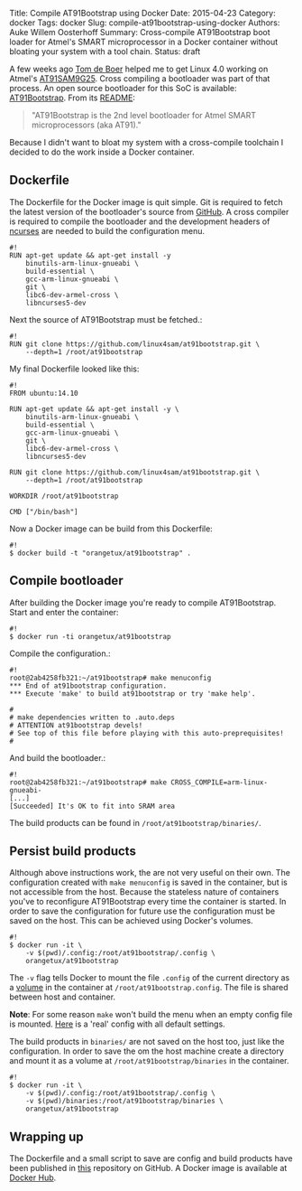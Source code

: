 Title: Compile AT91Bootstrap using Docker
Date: 2015-04-23
Category: docker
Tags: docker
Slug: compile-at91bootstrap-using-docker
Authors: Auke Willem Oosterhoff
Summary: Cross-compile AT91Bootstrap boot loader for Atmel's SMART microprocessor in a Docker container without bloating your system with a tool chain.
Status: draft

A few weeks ago [Tom de Boer][tom_de_boer] helped me to get Linux 4.0 working
on Atmel's [AT91SAM9G25][at91sam9g25]. Cross compiling a bootloader was part of
that process. An open source bootloader for this SoC is available:
[AT91Bootstrap][at91bootstrap]. From its [README][readme]:

> "AT91Bootstrap is the 2nd level bootloader for Atmel SMART microprocessors
> (aka AT91)."

Because I didn't want to bloat my system with a cross-compile toolchain I
decided to do the work inside a Docker container.

## Dockerfile
The Dockerfile for the Docker image is quit simple. Git is required to fetch
the latest version of the bootloader's source from [GitHub][at91bootstrap]. A
cross compiler is required to compile the bootloader and the development
headers of [ncurses][ncurses] are needed to build the configuration menu.

    #!
    RUN apt-get update && apt-get install -y
        binutils-arm-linux-gnueabi \                                                
        build-essential \                                                           
        gcc-arm-linux-gnueabi \                                                     
        git \                                                                       
        libc6-dev-armel-cross \                                                     
        libncurses5-dev    

Next the source of AT91Bootstrap must be fetched.:

    #!
    RUN git clone https://github.com/linux4sam/at91bootstrap.git \
        --depth=1 /root/at91bootstrap

My final Dockerfile looked like this:

    #!
    FROM ubuntu:14.10                                                                  

    RUN apt-get update && apt-get install -y \
        binutils-arm-linux-gnueabi \
        build-essential \
        gcc-arm-linux-gnueabi \
        git \
        libc6-dev-armel-cross \
        libncurses5-dev
                                                                                     
    RUN git clone https://github.com/linux4sam/at91bootstrap.git \
        --depth=1 /root/at91bootstrap

    WORKDIR /root/at91bootstrap

    CMD ["/bin/bash"]

Now a Docker image can be build from this Dockerfile:

    #!
    $ docker build -t "orangetux/at91bootstrap" .

## Compile bootloader
After building the Docker image you're ready to compile AT91Bootstrap. Start
and enter the container:

    #!
    $ docker run -ti orangetux/at91bootstrap 

Compile the configuration.:

    #!
    root@2ab4258fb321:~/at91bootstrap# make menuconfig
    *** End of at91bootstrap configuration.
    *** Execute 'make' to build at91bootstrap or try 'make help'.

    #
    # make dependencies written to .auto.deps
    # ATTENTION at91bootstrap devels!
    # See top of this file before playing with this auto-preprequisites!
    #

And build the bootloader.:

    #!
    root@2ab4258fb321:~/at91bootstrap# make CROSS_COMPILE=arm-linux-gnueabi-
    [...]
    [Succeeded] It's OK to fit into SRAM area

The build products can be found in `/root/at91bootstrap/binaries/`.

## Persist build products
Although above instructions work, the are not very useful on their own. 
The configuration created with `make menuconfig` is saved in the container, but
is not accessible from the host. Because the stateless nature of containers
you've to reconfigure AT91Bootstrap every time the container is started. In
order to save the configuration for future use the configuration must be saved
on the host. This can be achieved using Docker's volumes. 

    #!
    $ docker run -it \
        -v $(pwd)/.config:/root/at91bootstrap/.config \
        orangetux/at91bootstrap

The `-v` flag tells Docker to mount the file `.config` of the current directory
as a [volume][docker-volumes] in the container at `/root/at91bootstrap.config`.
The file is shared between host and container.

**Note**: For some reason `make` won't build the menu when an empty config file
is mounted. [Here][.config] is a 'real' config with all default settings.

The build products in `binaries/` are not saved on the host too, just like the
configuration. In order to save the om the host machine create a directory 
and mount it as a volume at `/root/at91bootstrap/binaries` in the container.

    #!
    $ docker run -it \
        -v $(pwd)/.config:/root/at91bootstrap/.config \
        -v $(pwd)/binaries:/root/at91bootstrap/binaries \
        orangetux/at91bootstrap

## Wrapping up
The Dockerfile and a small script to save are config and build products have
been published in [this][orangetux/docker-at91bootstrap] repository on GitHub. 
A Docker image is available at [Docker Hub][docker-hub].


[tom_de_boer]:http://tomdeboer.nl/
[at91sam9g25]:http://www.atmel.com/devices/SAM9G25.aspx
[readme]:https://github.com/linux4sam/at91bootstrap/blob/master/README.txt
[at91bootstrap]:https://github.com/linux4sam/at91bootstrap
[ncurses]:https://www.gnu.org/software/ncurses/
[docker-volumes]:http://docs.docker.com/userguide/dockervolumes/
[.config]:https://raw.githubusercontent.com/OrangeTux/docker-at91bootstrap/master/.config.default
[orangetux/docker-at91bootstrap]:https://github.com/orangetux/docker-at91bootstrap
[docker-hub]:https://registry.hub.docker.com/u/orangetux/at91bootstrap/

